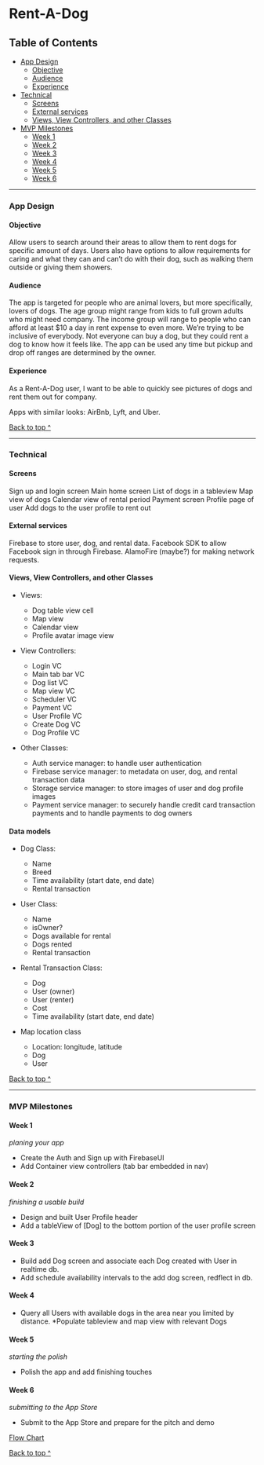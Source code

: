 # Rent-A-Dog
## Table of Contents
  * [App Design](#app-design)
    * [Objective](#objective)
    * [Audience](#audience)
    * [Experience](#experience)
  * [Technical](#technical)
    * [Screens](#Screens)
    * [External services](#external-services)
    * [Views, View Controllers, and other Classes](#Views-View-Controllers-and-other-Classes)
  * [MVP Milestones](#mvp-milestones)
    * [Week 1](#week-1)
    * [Week 2](#week-2)
    * [Week 3](#week-3)
    * [Week 4](#week-4)
    * [Week 5](#week-5)
    * [Week 6](#week-6)

---

### App Design

#### Objective
 
Allow users to search around their areas to allow them to rent dogs for specific amount of days. Users also have options to allow requirements for caring and what they can and can’t do with their dog, such as walking them outside or giving them showers.

#### Audience


The app is targeted for people who are animal lovers, but more specifically, lovers of dogs. The age group might range from kids to full grown adults who might need company. The income group will range to people who can afford at least $10 a day in rent expense to even more. We’re trying to be inclusive of everybody. Not everyone can buy a dog, but they could rent a dog to know how it feels like. The app can be used any time but pickup and drop off ranges are determined by the owner.

#### Experience
 
As a Rent-A-Dog user, I want to be able to quickly see pictures of dogs and rent them out for company. 
 
Apps with similar looks: AirBnb, Lyft, and Uber.

[Back to top ^](#)

---

### Technical

#### Screens


Sign up and login screen
Main home screen 
List of dogs in a tableview
Map view of dogs 
Calendar view of rental period
Payment screen 
Profile page of user
Add dogs to the user profile to rent out
 
 

#### External services
 
Firebase to store user, dog, and rental data. Facebook SDK to allow Facebook sign in through Firebase. AlamoFire (maybe?) for making network requests.

#### Views, View Controllers, and other Classes
* Views:
  * Dog table view cell 
  * Map view
  * Calendar view 
  * Profile avatar image view
 
* View Controllers:
  * Login VC
  * Main tab bar VC
  * Dog list VC
  * Map view VC
  * Scheduler VC
  * Payment VC
  * User Profile VC
  * Create Dog VC
  * Dog Profile VC
 
* Other Classes:
  * Auth service manager: to handle user authentication
  * Firebase service manager: to metadata on user, dog, and rental transaction data
  * Storage service manager: to store images of user and dog profile images
  * Payment service manager: to securely handle credit card transaction payments and to handle payments to dog owners

#### Data models
* Dog Class:
  * Name
  * Breed 
  * Time availability (start date, end date)
  * Rental transaction
 
* User Class:
  * Name 
  * isOwner?
  * Dogs available for rental
  * Dogs rented 
  * Rental transaction
 
* Rental Transaction Class:
  * Dog
  * User (owner)
  * User (renter)
  * Cost 
  * Time availability (start date, end date)
 
* Map location class
  * Location: longitude, latitude  
  * Dog 
  * User 

[Back to top ^](#)

---

### MVP Milestones

#### Week 1
_planing your app_
* Create the Auth and Sign up with FirebaseUI
* Add Container view controllers (tab bar embedded in nav)

#### Week 2
_finishing a usable build_
* Design and built User Profile header
* Add a tableView of [Dog] to the bottom portion of the user profile screen

#### Week 3
* Build add Dog screen and associate each Dog created with User in realtime db.
* Add schedule availability intervals to the add dog screen, redflect in db.
#### Week 4
* Query all Users with available dogs in the area near you limited by distance.
*Populate tableview and map view with relevant Dogs

#### Week 5
_starting the polish_
* Polish the app and add finishing touches

#### Week 6
_submitting to the App Store_
* Submit to the App Store and prepare for the pitch and demo
 
[Flow Chart](http://imgur.com/gj6VitG)

[Back to top ^](#)

